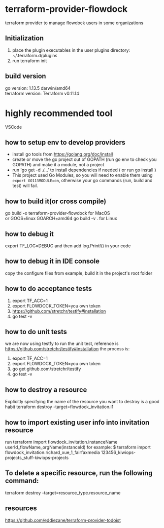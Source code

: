 # terraform-provider-flowdock
terraform provider to manage flowdock users in some organizations

## Initialization
1. place the plugin executables in the user plugins directory: ~/.terraform.d/plugins
2. run terraform init

## build version
go version: 1.13.5 darwin/amd64 <br/>
terraform version: Terraform v0.11.14

# highly recommended tool
VSCode

## how to setup env to develop providers

- install go tools from https://golang.org/doc/install <br/>
- create or move the go project out of GOPATH (run go env to check you GOPATH) and make it a module, not a project<br/>
- run 'go get -d ./...' to install dependencies if needed ( or run go install ) <br/>
- This project used Go Modules, so you will need to enable them using `export GO113MODULE=on`, otherwise your go commands (run, build and test) will fail.

## how to build it(or cross compile)
go build -o terraform-provider-flowdock for MacOS <br/>
or GOOS=linux GOARCH=amd64 go build -v . for Linux

## how to debug it
export TF_LOG=DEBUG and then add log.Printf() in your code

## how to debug it in IDE console
copy the configure files from example, build it in the project's root folder

## how to do acceptance tests
1. export TF_ACC=1
2. export FLOWDOCK_TOKEN=you own token
3. https://github.com/stretchr/testify#installation
4. go test -v 

## how to do unit tests
we are now using testfy to run the unit test, reference is https://github.com/stretchr/testify#installation the process is:
1. export TF_ACC=1
2. export FLOWDOCK_TOKEN=you own token
3. go get github.com/stretchr/testify
4. go test -v 

## how to destroy a resource
Explicitly specifying the name of the resource you want to destroy is a good habit
terraform destroy -target=flowdock_invitation.i1

## how to import existing user info into invitation resource
run terraform import flowdock_invitation.instanceName userId_flowName_orgName(instanceId)
for example:
$ terraform import flowdock_invitation.richard_xue_1_fairfaxmedia 123456_kiwiops-projects_stuff-kiwiops-projects


## To delete a specific resource, run the following command:
terraform destroy -target=resource_type.resource_name

## resources
https://github.com/eddiezane/terraform-provider-todoist
